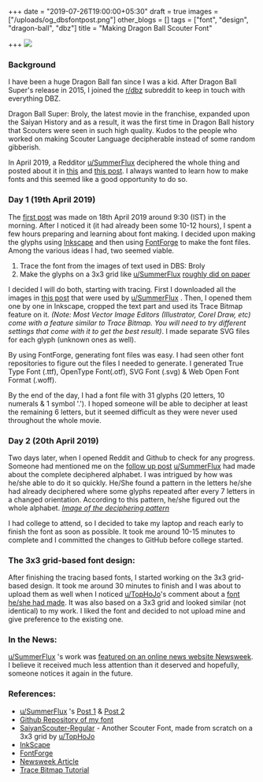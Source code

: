 +++
date = "2019-07-26T19:00:00+05:30"
draft = true
images = ["/uploads/og_dbsfontpost.png"]
other_blogs = []
tags = ["font", "design", "dragon-ball", "dbz"]
title = "Making Dragon Ball Scouter Font"

+++
![](/uploads/og_dbsfontpost.png)

### Background

I have been a huge Dragon Ball fan since I was a kid. After Dragon Ball Super's release in 2015, I joined the [r/dbz](https://www.reddit.com/r/dbz/) subreddit to keep in touch with everything DBZ.

Dragon Ball Super: Broly, the latest movie in the franchise, expanded upon the Saiyan History and as a result, it was the first time in Dragon Ball history that Scouters were seen in such high quality. Kudos to the people who worked on making Scouter Language decipherable instead of some random gibberish.

In April 2019, a Redditor [u/SummerFlux](https://www.reddit.com/user/SummerFlux/) deciphered the whole thing and posted about it in [this](https://www.reddit.com/r/dbz/comments/beh38x/i_figured_out_what_the_scouters_say_dbs_broly) and [this post](https://www.reddit.com/r/dbz/comments/bf6ndk/the_completed_scouter_alphabet_follow_up/). I always wanted to learn how to make fonts and this seemed like a good opportunity to do so.

### Day 1 (19th April 2019)

The [first post](https://www.reddit.com/r/dbz/comments/beh38x/i_figured_out_what_the_scouters_say_dbs_broly/) was made on 18th April 2019 around 9:30 (IST) in the morning. After I noticed it (it had already been some 10-12 hours), I spent a few hours preparing and learning about font making. I decided upon making the glyphs using [Inkscape](https://inkscape.org/) and then using [FontForge](https://fontforge.github.io/) to make the font files. Among the various ideas I had, two seemed viable.

1. Trace the font from the images of text used in DBS: Broly
2. Make the glyphs on a 3x3 grid like [u/SummerFlux](https://www.reddit.com/user/SummerFlux/) [roughly did on paper](https://i.redd.it/dpmvcy8r79t21.png)

I decided I will do both, starting with tracing. First I downloaded all the images in [this post](https://www.reddit.com/r/dbz/comments/beh38x/i_figured_out_what_the_scouters_say_dbs_broly) that were used by [u/SummerFlux](https://www.reddit.com/user/SummerFlux/) . Then, I opened them one by one in Inkscape, cropped the text part and used its Trace Bitmap feature on it. _(Note: Most Vector Image Editors (Illustrator, Corel Draw, etc) come with a feature similar to Trace Bitmap. You will need to try different settings that come with it to get the best result)_. I made separate SVG files for each glyph (unknown ones as well).

By using FontForge, generating font files was easy. I had seen other font repositories to figure out the files I needed to generate. I generated True Type Font (.ttf), OpenType Font(.otf), SVG Font (.svg) & Web Open Font Format (.woff).

By the end of the day, I had a font file with 31 glyphs (20 letters, 10 numerals & 1 symbol '.'). I hoped someone will be able to decipher at least the remaining 6 letters, but it seemed difficult as they were never used throughout the whole movie.

### Day 2 (20th April 2019)

Two days later, when I opened Reddit and Github to check for any progress. Someone had mentioned me on the [follow up post](https://www.reddit.com/r/dbz/comments/bf6ndk/the_completed_scouter_alphabet_follow_up/) [u/SummerFlux](https://www.reddit.com/user/SummerFlux/)  had made about the complete deciphered alphabet. I was intrigued by how was he/she able to do it so quickly. He/She found a pattern in the letters he/she had already deciphered where some glyphs repeated after every 7 letters in a changed orientation. According to this pattern, he/she figured out the whole alphabet. [_Image of the deciphering pattern_](https://i.redd.it/cdz6qmpafbt21.jpg)

I had college to attend, so I decided to take my laptop and reach early to finish the font as soon as possible. It took me around 10-15 minutes to complete and I committed the changes to GitHub before college started.

### The 3x3 grid-based font design:

After finishing the tracing based fonts, I started working on the 3x3 grid-based design. It took me around 30 minutes to finish and I was about to upload them as well when I noticed [u/TopHoJo](https://www.reddit.com/user/TopHoJo)'s comment about a [font he/she had made](https://www.dropbox.com/s/428kdonzcxgra6a/SaiyanScouter-Regular%284%29.ttf?dl=0). It was also based on a 3x3 grid and looked similar (not identical) to my work. I liked the font and decided to not upload mine and give preference to the existing one.

### In the News:

[u/SummerFlux](https://www.reddit.com/user/SummerFlux/) 's work was [featured on an online news website Newsweek](https://www.newsweek.com/dragon-ball-super-brolys-mysterious-scouter-language-deciphered-redditor-1401012). I believe it received much less attention than it deserved and hopefully, someone notices it again in the future.

### References:

* [u/SummerFlux](https://www.reddit.com/user/SummerFlux/) 's [Post 1](https://www.reddit.com/r/dbz/comments/beh38x/i_figured_out_what_the_scouters_say_dbs_broly) & [Post 2](https://www.reddit.com/r/dbz/comments/bf6ndk/the_completed_scouter_alphabet_follow_up/)
* [Github Repository of my font](https://github.com/HackeSta/DBSScouterFont)
* [SaiyanScouter-Regular](https://www.dropbox.com/s/428kdonzcxgra6a/SaiyanScouter-Regular%284%29.ttf?dl=0) - Another Scouter Font, made from scratch on a 3x3 grid by [u/TopHoJo](https://www.reddit.com/user/TopHoJo)
* [InkScape](https://inkscape.org/)
* [FontForge](https://fontforge.github.io/)
* [Newsweek Article](https://www.newsweek.com/dragon-ball-super-brolys-mysterious-scouter-language-deciphered-redditor-1401012)
* [Trace Bitmap Tutorial](https://www.youtube.com/watch?v=i-xxhphybnE)